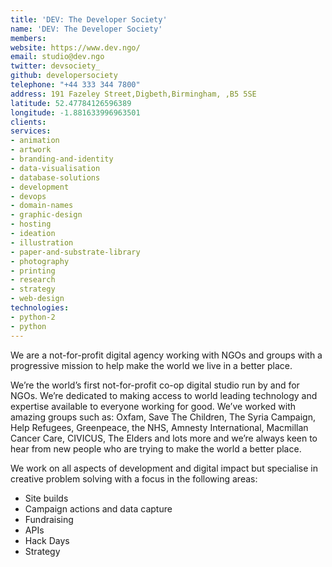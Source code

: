```yaml
---
title: 'DEV: The Developer Society'
name: 'DEV: The Developer Society'
members: 
website: https://www.dev.ngo/
email: studio@dev.ngo
twitter: devsociety_
github: developersociety
telephone: "+44 333 344 7800"
address: 191 Fazeley Street,Digbeth,Birmingham, ,B5 5SE
latitude: 52.47784126596389
longitude: -1.881633996963501
clients:
services:
- animation
- artwork
- branding-and-identity
- data-visualisation
- database-solutions
- development
- devops
- domain-names
- graphic-design
- hosting
- ideation
- illustration
- paper-and-substrate-library
- photography
- printing
- research
- strategy
- web-design
technologies:
- python-2
- python
---
```


We are a not-for-profit digital agency working with NGOs and groups with a progressive mission to help make the world we live in a better place.

We’re the world’s first not-for-profit co-op digital studio run by and for NGOs. We’re dedicated to making access to world leading technology and expertise available to everyone working for good. We’ve worked with amazing groups such as: Oxfam, Save The Children, The Syria Campaign, Help Refugees, Greenpeace, the NHS, Amnesty International, Macmillan Cancer Care, CIVICUS, The Elders and lots more and we’re always keen to hear from new people who are trying to make the world a better place.

We work on all aspects of development and digital impact but specialise in creative problem solving with a focus in the following areas:

* Site builds
* Campaign actions and data capture
* Fundraising
* APIs
* Hack Days
* Strategy
